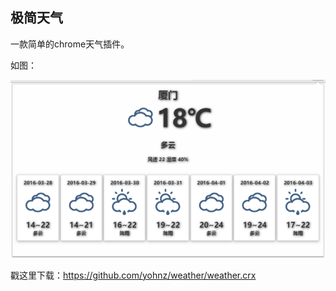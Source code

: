 ## 极简天气
一款简单的chrome天气插件。

如图：

![截图](./images/1.png "截图")

戳这里下载：<https://github.com/yohnz/weather/weather.crx>